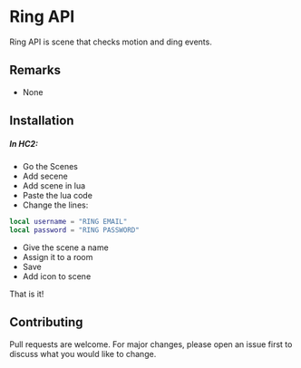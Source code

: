# Ring API
Ring API is scene that checks motion and ding events.

## Remarks
- None

## Installation
##### In HC2:
- Go the Scenes
- Add secene
- Add scene in lua
- Paste the lua code
- Change the lines:
```lua
local username = "RING EMAIL"
local password = "RING PASSWORD"
```
- Give the scene a name
- Assign it to a room
- Save
- Add icon to scene

That is it!

## Contributing
Pull requests are welcome. For major changes, please open an issue first to discuss what you would like to change.
